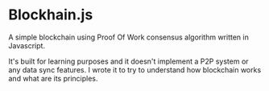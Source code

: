 # Blockhain.js
A simple blockchain using Proof Of Work consensus algorithm written in Javascript.

It's built for learning purposes and it doesn't implement a P2P system or any data sync features.
I wrote it to try to understand how blockchain works and what are its principles.
